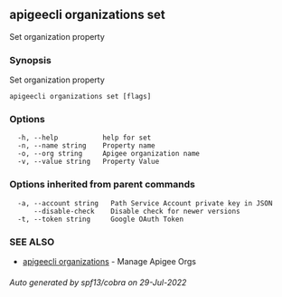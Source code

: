 ## apigeecli organizations set

Set organization property

### Synopsis

Set organization property

```
apigeecli organizations set [flags]
```

### Options

```
  -h, --help           help for set
  -n, --name string    Property name
  -o, --org string     Apigee organization name
  -v, --value string   Property Value
```

### Options inherited from parent commands

```
  -a, --account string   Path Service Account private key in JSON
      --disable-check    Disable check for newer versions
  -t, --token string     Google OAuth Token
```

### SEE ALSO

* [apigeecli organizations](apigeecli_organizations.md)	 - Manage Apigee Orgs

###### Auto generated by spf13/cobra on 29-Jul-2022
